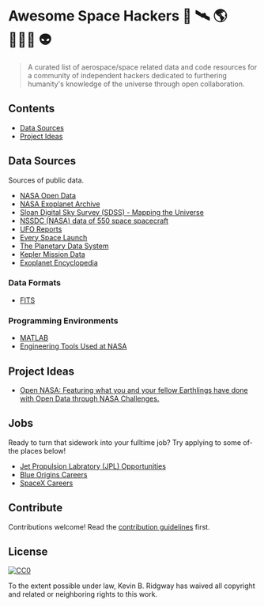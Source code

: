 # Awesome Space Hackers 🚀 🛰 🌎 👩🏽‍🚀 👽

> A curated list of aerospace/space related data and code resources for a community of independent hackers dedicated to furthering humanity's knowledge of the universe through open collaboration.


## Contents

- [Data Sources](#datasources)
- [Project Ideas](#projectideas)

## Data Sources

Sources of public data.

- [NASA Open Data](https://open.nasa.gov/open-data/)
- [NASA Exoplanet Archive](http://exoplanetarchive.ipac.caltech.edu/)
- [Sloan Digital Sky Survey (SDSS) - Mapping the Universe](http://www.sdss.org/)
- [NSSDC (NASA) data of 550 space spacecraft](http://nssdc.gsfc.nasa.gov/nssdc/obtaining_data.html)
- [UFO Reports](http://www.nuforc.org/webreports.html)
- [Every Space Launch](http://planet4589.org/space/log/launchlog.txt)
- [The Planetary Data System](https://pds.jpl.nasa.gov/)
- [Kepler Mission Data](https://archive.stsci.edu/kepler/published_planets/search.php)
- [Exoplanet Encyclopedia](http://exoplanet.eu/)

### Data Formats

- [FITS](https://idlastro.gsfc.nasa.gov/fitsio.html)

### Programming Environments

- [MATLAB](https://www.mathworks.com/products/matlab.html)
- [Engineering Tools Used at NASA](https://www.nasa.gov/centers/johnson/engineering/tools/index.html)

## Project Ideas

- [Open NASA: Featuring what you and your fellow Earthlings have done with Open Data through NASA Challenges.](https://open.nasa.gov/innovation-space/)

## Jobs

Ready to turn that sidework into your fulltime job? Try applying to some of-  the places below!

- [Jet Propulsion Labratory (JPL) Opportunities](https://www.jpl.nasa.gov/opportunities/)
- [Blue Origins Careers](https://www.blueorigin.com/careers)
- [SpaceX Careers](http://www.spacex.com/careers)

## Contribute

Contributions welcome! Read the [contribution guidelines](contributing.md) first.


## License

[![CC0](http://mirrors.creativecommons.org/presskit/buttons/88x31/svg/cc-zero.svg)](http://creativecommons.org/publicdomain/zero/1.0)

To the extent possible under law, Kevin B. Ridgway has waived all copyright and
related or neighboring rights to this work.
